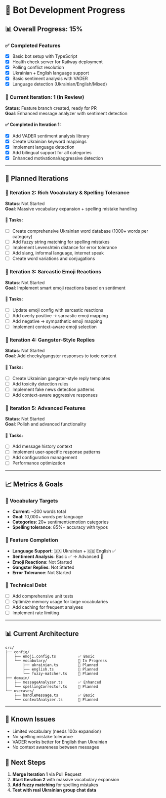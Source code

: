 # 🚀 Bot Development Progress

## 📊 **Overall Progress: 15%**

### ✅ **Completed Features**
- [x] Basic bot setup with TypeScript
- [x] Health check server for Railway deployment
- [x] Polling conflict resolution
- [x] Ukrainian + English language support
- [x] Basic sentiment analysis with VADER
- [x] Language detection (Ukrainian/English/Mixed)

### 🔄 **Current Iteration: 1 (In Review)**
**Status**: Feature branch created, ready for PR  
**Goal**: Enhanced message analyzer with sentiment detection

#### ✅ Completed in Iteration 1:
- [x] Add VADER sentiment analysis library
- [x] Create Ukrainian keyword mappings
- [x] Implement language detection
- [x] Add bilingual support for all categories
- [x] Enhanced motivational/aggressive detection

---

## 🎯 **Planned Iterations**

### 📝 **Iteration 2: Rich Vocabulary & Spelling Tolerance**
**Status**: Not Started  
**Goal**: Massive vocabulary expansion + spelling mistake handling

#### 🎯 Tasks:
- [ ] Create comprehensive Ukrainian word database (1000+ words per category)
- [ ] Add fuzzy string matching for spelling mistakes
- [ ] Implement Levenshtein distance for error tolerance
- [ ] Add slang, informal language, internet speak
- [ ] Create word variations and conjugations

### 📝 **Iteration 3: Sarcastic Emoji Reactions**
**Status**: Not Started  
**Goal**: Implement smart emoji reactions based on sentiment

#### 🎯 Tasks:
- [ ] Update emoji config with sarcastic reactions
- [ ] Add overly positive → sarcastic emoji mapping
- [ ] Add negative → sympathetic emoji mapping
- [ ] Implement context-aware emoji selection

### 📝 **Iteration 4: Gangster-Style Replies**
**Status**: Not Started  
**Goal**: Add cheeky/gangster responses to toxic content

#### 🎯 Tasks:
- [ ] Create Ukrainian gangster-style reply templates
- [ ] Add toxicity detection rules
- [ ] Implement fake news detection patterns
- [ ] Add context-aware aggressive responses

### 📝 **Iteration 5: Advanced Features**
**Status**: Not Started  
**Goal**: Polish and advanced functionality

#### 🎯 Tasks:
- [ ] Add message history context
- [ ] Implement user-specific response patterns
- [ ] Add configuration management
- [ ] Performance optimization

---

## 📈 **Metrics & Goals**

### 🎯 **Vocabulary Targets**
- **Current**: ~200 words total
- **Goal**: 10,000+ words per language
- **Categories**: 20+ sentiment/emotion categories
- **Spelling tolerance**: 85%+ accuracy with typos

### 🎯 **Feature Completion**
- **Language Support**: 🇺🇦 Ukrainian + 🇬🇧 English ✅
- **Sentiment Analysis**: Basic ✅ → Advanced 🔄
- **Emoji Reactions**: Not Started
- **Gangster Replies**: Not Started
- **Error Tolerance**: Not Started

### 🎯 **Technical Debt**
- [ ] Add comprehensive unit tests
- [ ] Optimize memory usage for large vocabularies
- [ ] Add caching for frequent analyses
- [ ] Implement rate limiting

---

## 📊 **Current Architecture**

```
src/
├── config/
│   ├── emoji.config.ts          ✅ Basic
│   └── vocabulary/              🔄 In Progress
│       ├── ukrainian.ts         🎯 Planned
│       ├── english.ts           🎯 Planned
│       └── fuzzy-matcher.ts     🎯 Planned
├── domain/
│   ├── messageAnalyzer.ts       ✅ Enhanced
│   └── spellingCorrector.ts     🎯 Planned
└── usecases/
    ├── handleMessage.ts         ✅ Basic
    └── contextAnalyzer.ts       🎯 Planned
```

---

## 🐛 **Known Issues**
- Limited vocabulary (needs 100x expansion)
- No spelling mistake tolerance
- VADER works better for English than Ukrainian
- No context awareness between messages

## 🎯 **Next Steps**
1. **Merge Iteration 1** via Pull Request
2. **Start Iteration 2** with massive vocabulary expansion
3. **Add fuzzy matching** for spelling mistakes
4. **Test with real Ukrainian group chat data** 